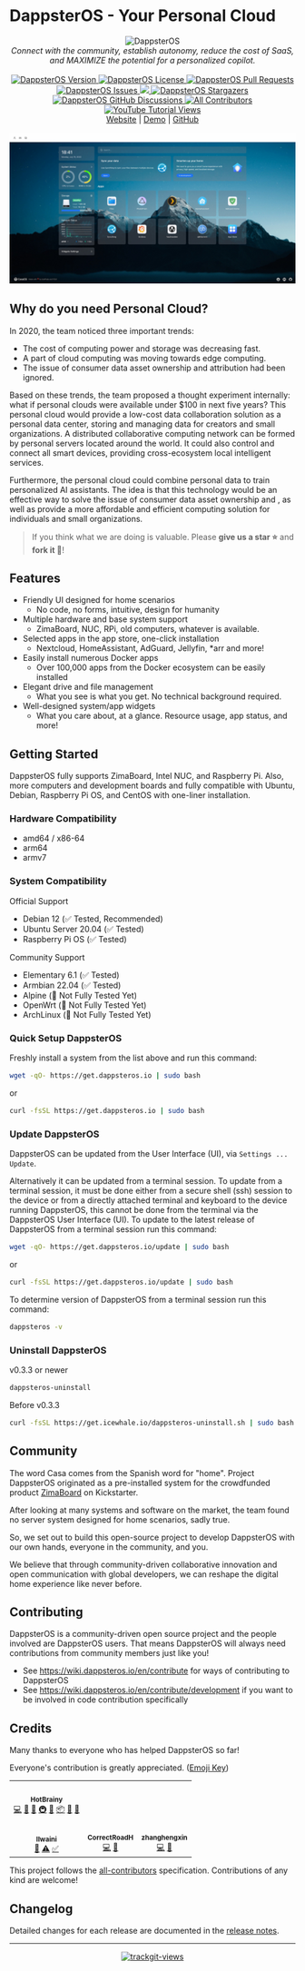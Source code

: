 # DappsterOS - Your Personal Cloud 
<!-- Readme i18n links -->
<!-- > English | [中文](#) | [Français](#) -->

<p align="center">
    <!-- DappsterOS Banner -->
    <picture>
        <source media="(prefers-color-scheme: dark)" srcset="https://avatars.githubusercontent.com/u/182697522?s=48&v=4">
        <source media="(prefers-color-scheme: light)" srcset="https://avatars.githubusercontent.com/u/182697522?s=48&v=4">
        <img alt="DappsterOS" src="https://avatars.githubusercontent.com/u/182697522?s=48&v=4">
    </picture>
    <br/>
    <i>Connect with the community, establish autonomy, reduce the cost of SaaS, and MAXIMIZE the potential for a personalized copilot.</i>
    <br/>
    <br/>
    <!-- DappsterOS Badges -->
    <a href="https://github.com/dappster-io/DappsterOS" target="_blank">
        <img alt="DappsterOS Version" src="https://img.shields.io/github/v/release/dappster-io/DappsterOS?color=162453&style=flat-square&label=DappsterOS" />
    </a>
    <a href="https://github.com/dappster-io/DappsterOS/blob/main/LICENSE" target="_blank">
        <img alt="DappsterOS License" src="https://img.shields.io/github/license/dappster-io/DappsterOS?color=162453&style=flat-square&label=License" />
    </a>
    <a href="https://github.com/dappster-io/DappsterOS/pulls" target="_blank">
        <img alt="DappsterOS Pull Requests" src="https://img.shields.io/github/issues-pr/dappster-io/DappsterOS?color=162453&style=flat-square&label=PRs" />
    </a>
    <a href="https://github.com/dappster-io/DappsterOS/issues" target="_blank">
        <img alt="DappsterOS Issues" src="https://img.shields.io/github/issues/dappster-io/DappsterOS?color=162453&style=flat-square&label=Issues" />
    </a>
    <a href="https://codecov.io/gh/dappster-io/DappsterOS" > 
    <img src="https://codecov.io/gh/dappster-io/DappsterOS/branch/main/graph/badge.svg?token=l9uMKGlkxM"/> 
    </a>
    <a href="https://github.com/dappster-io/DappsterOS/stargazers" target="_blank">
        <img alt="DappsterOS Stargazers" src="https://img.shields.io/github/stars/dappster-io/DappsterOS?color=162453&style=flat-square&label=Stars" />
    </a>
    <!-- <a href="https://github.com/dappster-io/DappsterOS/releases" target="_blank">
    <img alt="DappsterOS Downloads" src="https://img.shields.io/github/downloads/dappster-io/DappsterOS/total?color=162453&style=flat-square" />
    </a> -->
    <br/>
    <!-- DappsterOS Community -->
    <a href="https://github.com/dappster-io/DappsterOS/discussions" target="_blank">
        <img alt="DappsterOS GitHub Discussions" src="https://img.shields.io/github/discussions/dappster-io/DappsterOS?color=162453&style=flat-square&label=Discussions&logo=github" />
    </a>
<!-- ALL-CONTRIBUTORS-BADGE:START - Do not remove or modify this section -->
<a href="#credits"><img alt="All Contributors" src="https://img.shields.io/static/v1?label=All%20Contributors&message=15&color=162453&style=flat-square&logo=Handshake&logoColor=fff" /></a>
<!-- ALL-CONTRIBUTORS-BADGE:END -->
    <br/>
    <!-- DappsterOS YouTube -->
    <a href="https://www.youtube.com/channel/UC2zMrUYT17AJhIl9XWZzT8g" target="_blank">
        <img alt="YouTube Tutorial Views" src="https://img.shields.io/youtube/channel/views/UC2zMrUYT17AJhIl9XWZzT8g?style=for-the-badge&logo=youtube&logoColor=red&label=YouTube%20Tutorial%20Views" />
    </a>
    <br/>
    <!-- DappsterOS Links -->
    <a href="https://www.dappster.io" target="_blank">Website</a> |
    <a href="http://demo.dappster.io" target="_blank">Demo</a> |
    <a href="https://github.com/dappster-io/DappsterOS" target="_blank">GitHub</a>
    <br/>
    <br/>
    <!-- DappsterOS Snapshots -->
    <kbd>
      <picture>
          <source media="(prefers-color-scheme: dark)" srcset="https://github.com/dappster-io/DappsterOS/raw/main/snapshot-dark.jpg">
          <source media="(prefers-color-scheme: light)" srcset="https://github.com/dappster-io/DappsterOS/raw/main/snapshot-light.jpg">
          <img alt="DappsterOS Snapshot" src="https://github.com/dappster-io/DappsterOS/raw/main/snapshot-light.jpg">
      </picture>
    </kbd>
</p>

## Why do you need Personal Cloud?

In 2020, the team noticed three important trends:
- The cost of computing power and storage was decreasing fast.
- A part of cloud computing was moving towards edge computing.
- The issue of consumer data asset ownership and attribution had been ignored.

Based on these trends, the team proposed a thought experiment internally: what if personal clouds were available under $100 in next five years? This personal cloud would provide a low-cost data collaboration solution as a personal data center, storing and managing data for creators and small organizations. A distributed collaborative computing network can be formed by personal servers located around the world. It could also control and connect all smart devices, providing cross-ecosystem local intelligent services.

Furthermore, the personal cloud could combine personal data to train personalized AI assistants. The idea is that this technology would be an effective way to solve the issue of consumer data asset ownership and , as well as provide a more affordable and efficient computing solution for individuals and small organizations.

> If you think what we are doing is valuable. Please **give us a star ⭐** and **fork it 🤞**!

## Features

- Friendly UI designed for home scenarios
  - No code, no forms, intuitive, design for humanity
- Multiple hardware and base system support
  - ZimaBoard, NUC, RPi, old computers, whatever is available.
- Selected apps in the app store, one-click installation
  - Nextcloud, HomeAssistant, AdGuard, Jellyfin, *arr and more!
- Easily install numerous Docker apps
  - Over 100,000 apps from the Docker ecosystem can be easily installed
- Elegant drive and file management
  - What you see is what you get. No technical background required.
- Well-designed system/app widgets
  - What you care about, at a glance. Resource usage, app status, and more!

## Getting Started

DappsterOS fully supports ZimaBoard, Intel NUC, and Raspberry Pi. Also, more computers and development boards and fully compatible with Ubuntu, Debian, Raspberry Pi OS, and CentOS with one-liner installation.

### Hardware Compatibility

- amd64 / x86-64
- arm64
- armv7

### System Compatibility

Official Support
- Debian 12 (✅ Tested, Recommended)
- Ubuntu Server 20.04 (✅ Tested)
- Raspberry Pi OS (✅ Tested)

Community Support
- Elementary 6.1 (✅ Tested)
- Armbian 22.04 (✅ Tested)
- Alpine (🚧 Not Fully Tested Yet)
- OpenWrt (🚧 Not Fully Tested Yet)
- ArchLinux (🚧 Not Fully Tested Yet)

### Quick Setup DappsterOS

Freshly install a system from the list above and run this command:

```sh
wget -qO- https://get.dappsteros.io | sudo bash
```

or

```sh
curl -fsSL https://get.dappsteros.io | sudo bash
```

### Update DappsterOS

DappsterOS can be updated from the User Interface (UI), via `Settings ... Update`.  

Alternatively it can be updated from a terminal session.  To update from a terminal session, it must be done either from a secure shell (ssh) session to the device or from a directly attached terminal and keyboard to the device running DappsterOS, this cannot be done from the terminal via the DappsterOS User Interface (UI).  To update to the latest release of DappsterOS from a terminal session run this command:

```sh
wget -qO- https://get.dappsteros.io/update | sudo bash
```

or

```sh
curl -fsSL https://get.dappsteros.io/update | sudo bash
```

To determine version of DappsterOS from a terminal session run this command:

```sh
dappsteros -v
```



### Uninstall DappsterOS


v0.3.3 or newer

```sh
dappsteros-uninstall
```

Before v0.3.3

```sh
curl -fsSL https://get.icewhale.io/dappsteros-uninstall.sh | sudo bash
```

## Community 

The word Casa comes from the Spanish word for "home". Project DappsterOS originated as a pre-installed system for the crowdfunded product [ZimaBoard](https://www.zimaboard.com) on Kickstarter.

After looking at many systems and software on the market, the team found no server system designed for home scenarios, sadly true.

So, we set out to build this open-source project to develop DappsterOS with our own hands, everyone in the community, and you.

We believe that through community-driven collaborative innovation and open communication with global developers, we can reshape the digital home experience like never before.
 

## Contributing

DappsterOS is a community-driven open source project and the people involved are DappsterOS users. That means DappsterOS will always need contributions from community members just like you!

- See <https://wiki.dappsteros.io/en/contribute> for ways of contributing to DappsterOS
- See <https://wiki.dappsteros.io/en/contribute/development> if you want to be involved in code contribution specifically


## Credits

Many thanks to everyone who has helped DappsterOS so far!

Everyone's contribution is greatly appreciated. ([Emoji Key](https://allcontributors.org/docs/en/emoji-key))

<!-- ALL-CONTRIBUTORS-LIST:START - Do not remove or modify this section -->
<!-- prettier-ignore-start -->
<!-- markdownlint-disable -->
<table>
  <tr>
    <td align="center"><a href="https://github.com/hotbrainy"><img src="https://avatars.githubusercontent.com/u/23500764?v=4?s=100" width="100px;" alt=""/><br /><sub><b>HotBrainy</b></sub></a><br /><a href="https://github.com/dappster-io/DappsterOS/commits?author=jerrykuku" title="Code">💻</a> <a href="https://github.com/dappster-io/DappsterOS/commits?author=jerrykuku" title="Documentation">📖</a> <a href="#ideas-jerrykuku" title="Ideas, Planning, & Feedback">🤔</a> <a href="#infra-jerrykuku" title="Infrastructure (Hosting, Build-Tools, etc)">🚇</a> <a href="#maintenance-jerrykuku" title="Maintenance">🚧</a> <a href="#platform-jerrykuku" title="Packaging/porting to new platform">📦</a> <a href="#question-jerrykuku" title="Answering Questions">💬</a> <a href="https://github.com/dappster-io/DappsterOS/pulls?q=is%3Apr+reviewed-by%3Ajerrykuku" title="Reviewed Pull Requests">👀</a></td>     
  </tr> 
  <tr>
    <td align="center"><a href="https://github.com/llwaini"><img src="https://avatars.githubusercontent.com/u/59589857?v=4?s=100" width="100px;" alt=""/><br /><sub><b>llwaini</b></sub></a><br /><a href="#projectManagement-llwaini" title="Project Management">📆</a> <a href="https://github.com/dappster-io/DappsterOS/commits?author=llwaini" title="Tests">⚠️</a> <a href="#tutorial-llwaini" title="Tutorials">✅</a></td>
    <td align="center"><a href="https://github.com/CorrectRoadH"><img src="https://avatars.githubusercontent.com/u/29306285?v=4?s=100" width="100px;" alt=""/><br /><sub><b>CorrectRoadH</b></sub></a><br /><a href="https://github.com/dappster-io/DappsterOS/commits?author=correctroadh" title="Code">💻</a> <a href="https://github.com/dappster-io/DappsterOS/commits?author=correctroadh" title="Documentation">📖</a></td>
    <td align="center"><a href="https://github.com/zhanghengxin"><img src="https://avatars.githubusercontent.com/u/24197448?v=4?s=100" width="100px;" alt=""/><br /><sub><b>zhanghengxin</b></sub></a><br /><a href="https://github.com/dappster-io/DappsterOS/commits?author=zhanghengxin" title="Code">💻</a> <a href="https://github.com/dappster-io/DappsterOS/commits?author=zhanghengxin" title="Documentation">📖</a></td>
  </tr>
</table>

<!-- markdownlint-restore -->
<!-- prettier-ignore-end -->

<!-- ALL-CONTRIBUTORS-LIST:END -->

This project follows the [all-contributors](https://github.com/all-contributors/all-contributors) specification. Contributions of any kind are welcome!

## Changelog

Detailed changes for each release are documented in the [release notes](https://github.com/dappster-io/DappsterOS/releases).

---

<p align="center">
    <a href="https://dashboard.trackgit.com/token/l5q8egi92tfhlxd70l2l">
        <img src="https://us-central1-trackgit-analytics.cloudfunctions.net/token/ping/l5q8egi92tfhlxd70l2l" alt="trackgit-views" />
    </a>
</p>
